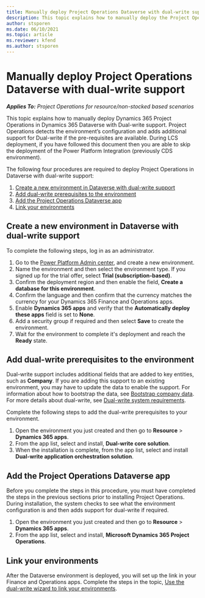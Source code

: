 ```yaml
---
title: Manually deploy Project Operations Dataverse with dual-write support 
description: This topic explains how to manually deploy the Project Operations Dataverse app with dual-write support.
author: stsporen
ms.date: 06/10/2021
ms.topic: article
ms.reviewer: kfend 
ms.author: stsporen
---
```

# Manually deploy Project Operations Dataverse with dual-write support

_**Applies To:** Project Operations for resource/non-stocked based scenarios_

This topic explains how to manually deploy Dynamics 365 Project Operations in Dynamics 365 Dataverse with Dual-write support. Project Operations detects the environment’s configuration and adds additional support for Dual-write if the pre-requisites are available.
During LCS deployment, if you have followed this document then you are able to skip the deployment of the Power Platform Integration (previously CDS environment).


The following four procedures are required to deploy Project Operations in Dataverse with dual-write support:

1. [Create a new environment in Dataverse with dual-write support](#create)
2. [Add dual-write prerequisites to the environment](#prerequisites)
3. [Add the Project Operations Dataverse app](#dataverse)
4. [Link your environments](#link)

## <a name="create">Create a new environment in Dataverse with dual-write support</a>
To complete the following steps, log in as an administrator.

1. Go to the [Power Platform Admin center](https://admin.powerplatform.com), and create a new environment.
2. Name the environment and then select the environment type. If you signed up for the trial offer, select **Trial (subscription-based)**.
3. Confirm the deployment region and then enable the field, **Create a database for this environment**. 
4. Confirm the language and then confirm that the currency matches the currency for your Dynamics 365 Finance and Operations apps.
5. Enable **Dynamics 365 apps** and verify that the **Automatically deploy these apps** field is set to **None**.
6. Add a security group if required and then select **Save** to create the environment.
7. Wait for the environment to complete it's deployment and reach the **Ready** state.



## <a name="prerequisites">Add dual-write prerequisites to the environment</a>
Dual-write support includes additional fields that are added to key entities, such as **Company**. If you are adding this support to an existing environment, you may have to update the data to enable the support. For information about how to bootstrap the data, see [Bootstrap company data](/dynamics365/fin-ops-core/dev-itpro/data-entities/dual-write/bootstrap-company-data). For more details about dual-write, see [Dual-write system requirements](/dynamics365/fin-ops-core/dev-itpro/data-entities/dual-write/dual-write-system-req). 

Complete the following steps to add the dual-write prerequisites to your environment. 

1. Open the environment you just created and then go to **Resource** > **Dynamics 365 apps**.
2. From the app list, select and install, **Dual-write core solution**.
3. When the installation is complete, from the app list, select and install **Dual-write application orchestration solution**.

## <a name="dataverse">Add the Project Operations Dataverse app</a>
Before you complete the steps in this procedure, you must have completed the steps in the previous sections prior to installing Project Operations. During installation, the system checks to see what the environment configuration is and then adds support for dual-write if required.

1. Open the environment you just created and then go to **Resource** > **Dynamics 365 apps**.
2. From the app list, select and install, **Microsoft Dynamics 365 Project Operations**.

## <a name="link">Link your environments</a>
After the Dataverse environment is deployed, you will set up the link in your Finance and Operations apps. Complete the steps in the topic, [Use the dual-write wizard to link your environments](/dynamics365/fin-ops-core/dev-itpro/data-entities/dual-write/link-your-environment).

